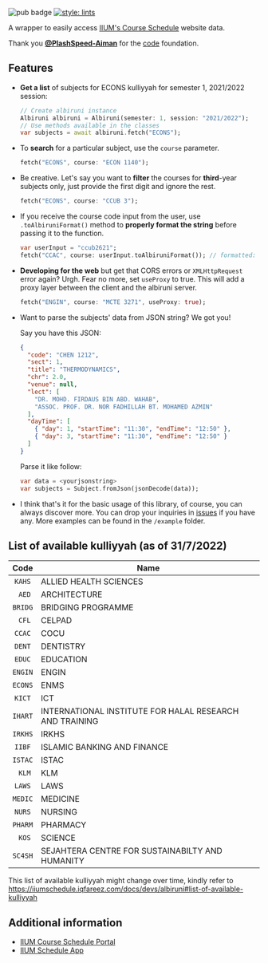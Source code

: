 <!--
This README describes the package. If you publish this package to pub.dev,
this README's contents appear on the landing page for your package.

For information about how to write a good package README, see the guide for
[writing package pages](https://dart.dev/guides/libraries/writing-package-pages).

For general information about developing packages, see the Dart guide for
[creating packages](https://dart.dev/guides/libraries/create-library-packages)
and the Flutter guide for
[developing packages and plugins](https://flutter.dev/developing-packages).
-->

![pub badge](https://img.shields.io/pub/v/albiruni.svg)
[![style: lints](https://img.shields.io/badge/style-lints-4BC0F5.svg)](https://pub.dev/packages/lints)

A wrapper to easily access [IIUM's Course Schedule](https://albiruni.iium.edu.my/myapps/StudentOnline/schedule1.php) website data.

Thank you [**@PlashSpeed-Aiman**](https://github.com/PlashSpeed-Aiman) for the [code](https://github.com/PlashSpeed-Aiman/IIUMCourseScheduleApp) foundation.

## Features

- **Get a list** of subjects for ECONS kulliyyah for semester 1, 2021/2022 session:

  ```dart
  // Create albiruni instance
  Albiruni albiruni = Albiruni(semester: 1, session: "2021/2022");
  // Use methods available in the classes
  var subjects = await albiruni.fetch("ECONS");
  ```

- To **search** for a particular subject, use the `course` parameter.

  ```dart
  fetch("ECONS", course: "ECON 1140");
  ```

- Be creative. Let's say you want to **filter** the courses for **third**-year subjects only, just provide the first digit and ignore the rest.

  ```dart
  fetch("ECONS", course: "CCUB 3");
  ```

- If you receive the course code input from the user, use `.toAlbiruniFormat()` method to **properly format the string** before passing it to the function.

  ```dart
  var userInput = "ccub2621";
  fetch("CCAC", course: userInput.toAlbiruniFormat()); // formatted: CCUB 2621
  ```

- **Developing for the web** but get that CORS errors or `XMLHttpRequest` error again? Urgh. Fear no more, set `useProxy` to true. This will add a proxy layer between the client and the albiruni server.

  ```dart
  fetch("ENGIN", course: "MCTE 3271", useProxy: true);
  ```

- Want to parse the subjects' data from JSON string? We got you!

  Say you have this JSON:

  ```json
  {
    "code": "CHEN 1212",
    "sect": 1,
    "title": "THERMODYNAMICS",
    "chr": 2.0,
    "venue": null,
    "lect": [
      "DR. MOHD. FIRDAUS BIN ABD. WAHAB",
      "ASSOC. PROF. DR. NOR FADHILLAH BT. MOHAMED AZMIN"
    ],
    "dayTime": [
      { "day": 1, "startTime": "11:30", "endTime": "12:50" },
      { "day": 3, "startTime": "11:30", "endTime": "12:50" }
    ]
  }
  ```

  Parse it like follow:

  ```dart
  var data = <yourjsonstring>
  var subjects = Subject.fromJson(jsonDecode(data));
  ```

- I think that's it for the basic usage of this library, of course, you can always discover more. You can drop your inquiries in [issues](https://github.com/iqfareez/albiruni/issues) if you have any. More examples can be found in the `/example` folder.

## List of available kulliyyah (as of 31/7/2022)

|  Code   | Name                                                    |
| :-----: | ------------------------------------------------------- |
| `KAHS`  | ALLIED HEALTH SCIENCES                                  |
| ` AED`  | ARCHITECTURE                                            |
| `BRIDG` | BRIDGING PROGRAMME                                      |
| ` CFL`  | CELPAD                                                  |
| `CCAC`  | COCU                                                    |
| `DENT`  | DENTISTRY                                               |
| `EDUC`  | EDUCATION                                               |
| `ENGIN` | ENGIN                                                   |
| `ECONS` | ENMS                                                    |
| `KICT`  | ICT                                                     |
| `IHART` | INTERNATIONAL INSTITUTE FOR HALAL RESEARCH AND TRAINING |
| `IRKHS` | IRKHS                                                   |
| `IIBF`  | ISLAMIC BANKING AND FINANCE                             |
| `ISTAC` | ISTAC                                                   |
| ` KLM`  | KLM                                                     |
| `LAWS`  | LAWS                                                    |
| `MEDIC` | MEDICINE                                                |
| `NURS`  | NURSING                                                 |
| `PHARM` | PHARMACY                                                |
| ` KOS`  | SCIENCE                                                 |
| `SC4SH` | SEJAHTERA CENTRE FOR SUSTAINABILTY AND HUMANITY         |

This list of available kulliyyah might change over time, kindly refer to https://iiumschedule.iqfareez.com/docs/devs/albiruni#list-of-available-kulliyyah

## Additional information

- [IIUM Course Schedule Portal](https://albiruni.iium.edu.my/myapps/StudentOnline/schedule1.php)
- [IIUM Schedule App](https://iiumschedule.iqfareez.com)
